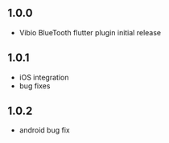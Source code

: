 ## 1.0.0

* Vibio BlueTooth flutter plugin initial release

## 1.0.1

* iOS integration
* bug fixes

## 1.0.2

* android bug fix